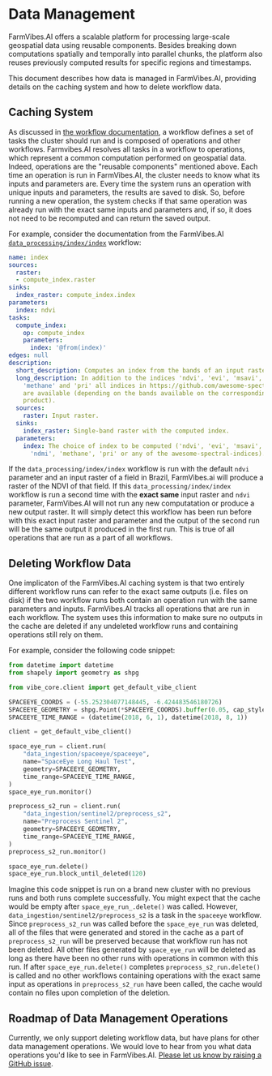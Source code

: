 # Data Management

FarmVibes.AI offers a scalable platform for processing large-scale geospatial data using reusable
components. Besides breaking down computations spatially and temporally into parallel chunks,
the platform also reuses previously computed results for specific regions and timestamps.

This document describes how data is managed in FarmVibes.AI, providing details on the caching system
and how to delete workflow data.

## Caching System

As discussed in [the workflow documentation](WORKFLOWS.md), a workflow defines a set of tasks the
cluster should run and is composed of operations and other workflows. Farmvibes.AI resolves all tasks
in a workflow to operations, which represent a common computation performed on geospatial data.
Indeed, operations are the "reusable components" mentioned above. Each time an operation is run in
FarmVibes.AI, the cluster needs to know what its inputs and parameters are. Every time the
system runs an operation with unique inputs and parameters, the results are saved to disk.
So, before running a new operation, the system checks if that same operation was
already run with the exact same inputs and parameters and, if so, it does not need to be recomputed
and can return the saved output.

For example, consider the documentation from the FarmVibes.AI
[`data_processing/index/index`](https://microsoft.github.io/farmvibes-ai/docfiles/markdown/workflow_yaml/data_processing/index/index.html)
workflow:

```yaml
name: index
sources:
  raster:
  - compute_index.raster
sinks:
  index_raster: compute_index.index
parameters:
  index: ndvi
tasks:
  compute_index:
    op: compute_index
    parameters:
      index: '@from(index)'
edges: null
description:
  short_description: Computes an index from the bands of an input raster.
  long_description: In addition to the indices 'ndvi', 'evi', 'msavi', 'ndre', 'reci', 'ndmi',
    'methane' and 'pri' all indices in https://github.com/awesome-spectral-indices/awesome-spectral-indices
    are available (depending on the bands available on the corresponding satellite
    product).
  sources:
    raster: Input raster.
  sinks:
    index_raster: Single-band raster with the computed index.
  parameters:
    index: The choice of index to be computed ('ndvi', 'evi', 'msavi', 'ndre', 'reci',
      'ndmi', 'methane', 'pri' or any of the awesome-spectral-indices).
```

If the `data_processing/index/index` workflow is run with the default `ndvi` parameter and an input
raster of a field in Brazil, FarmVibes.ai will produce a raster of the NDVI of that field. If this
`data_processing/index/index` workflow is run a second time with the **exact same** input raster
and `ndvi` parameter, FarmVibes.AI will not run any new computatation or produce a new output
raster. It will simply detect this workflow has been run before with this exact input raster and
parameter and the output of the second run will be the same output it produced in the first run.
This is true of all operations that are run as a part of all workflows.

## Deleting Workflow Data

One implicaton of the FarmVibes.AI caching system is that two entirely different workflow runs can
refer to the exact same outputs (i.e. files on disk) if the two workflow runs both contain an
operation run with the same parameters and inputs. FarmVibes.AI tracks all operations that are run
in each workflow. The system uses this information to make sure no outputs in the cache are deleted
if any undeleted workflow runs and containing operations still rely on them.

For example, consider the following code snippet:

```python
from datetime import datetime
from shapely import geometry as shpg

from vibe_core.client import get_default_vibe_client

SPACEEYE_COORDS = (-55.252304077148445, -6.424483546180726)
SPACEEYE_GEOMETRY = shpg.Point(*SPACEEYE_COORDS).buffer(0.05, cap_style=3)
SPACEEYE_TIME_RANGE = (datetime(2018, 6, 1), datetime(2018, 8, 1))

client = get_default_vibe_client()

space_eye_run = client.run(
    "data_ingestion/spaceeye/spaceeye",
    name="SpaceEye Long Haul Test",
    geometry=SPACEEYE_GEOMETRY,
    time_range=SPACEEYE_TIME_RANGE,
)
space_eye_run.monitor()

preprocess_s2_run = client.run(
    "data_ingestion/sentinel2/preprocess_s2",
    name="Preprocess Sentinel 2",
    geometry=SPACEEYE_GEOMETRY,
    time_range=SPACEEYE_TIME_RANGE,
)
preprocess_s2_run.monitor()

space_eye_run.delete()
space_eye_run.block_until_deleted(120)

```

Imagine this code snippet is run on a brand new cluster with no previous runs and both runs
complete successfully. You might expect that the cache would be empty after
`space_eye_run_.delete()` was called. However, `data_ingestion/sentinel2/preprocess_s2` is a task
in the `spaceeye` workflow. Since `preprocess_s2_run` was called before the `space_eye_run` was
deleted, all of the files that were generated and stored in the cache as a part of
`preprocess_s2_run` will be preserved because that workflow run has not been deleted. All other
files generated by `space_eye_run` will be deleted as long as there have been no other runs with
operations in common with this run. If after `space_eye_run.delete()` completes
`preprocess_s2_run.delete()` is called and no other workflows containing operations with the exact
same input as operations in `preprocess_s2_run` have been called, the cache would contain no files
upon completion of the deletion.

## Roadmap of Data Management Operations

Currently, we only support deleting workflow data, but have plans for other data management operations.
We would love to hear from you what data operations you'd like to see in FarmVibes.AI.
[Please let us know by raising a GitHub issue](https://github.com/microsoft/farmvibes-ai/issues).
